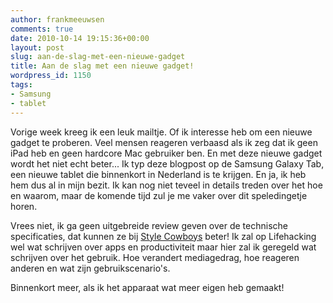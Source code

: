```yaml
---
author: frankmeeuwsen
comments: true
date: 2010-10-14 19:15:36+00:00
layout: post
slug: aan-de-slag-met-een-nieuwe-gadget
title: Aan de slag met een nieuwe gadget!
wordpress_id: 1150
tags:
- Samsung
- tablet
---
```


Vorige week kreeg ik een leuk mailtje. Of ik interesse heb om een nieuwe gadget te proberen. Veel mensen reageren verbaasd als ik zeg dat ik geen iPad heb en geen hardcore Mac gebruiker ben. En met deze nieuwe gadget wordt het niet echt beter... Ik typ deze blogpost op de Samsung Galaxy Tab, een nieuwe tablet die binnenkort in Nederland is te krijgen. En ja, ik heb hem dus al in mijn bezit. Ik kan nog niet teveel in details treden over het hoe en waarom, maar de komende tijd zul je me vaker over dit speledingetje horen.  

Vrees niet, ik ga geen uitgebreide review geven over de technische specificaties, dat kunnen ze bij [Style Cowboys](http://www.stylecowboys.nl) beter! Ik zal op Lifehacking wel wat schrijven over apps en productiviteit maar hier zal ik geregeld wat schrijven over het gebruik. Hoe verandert mediagedrag, hoe reageren anderen en wat zijn gebruikscenario's.




Binnenkort meer, als ik het apparaat wat meer eigen heb gemaakt!



